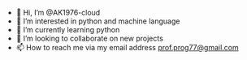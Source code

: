 - 👋 Hi, I’m @AK1976-cloud
- 👀 I’m interested in python and machine language 
- 🌱 I’m currently learning python
- 💞️ I’m looking to collaborate on new projects 
- 📫 How to reach me via my email address prof.prog77@gmail.com

<!---
AK1976-cloud/AK1976-cloud is a ✨ special ✨ repository because its `README.md` (this file) appears on your GitHub profile.
You can click the Preview link to take a look at your changes.
--->
